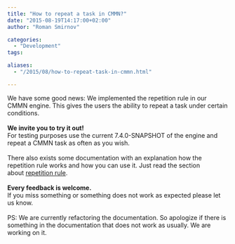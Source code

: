 ```yaml
---
title: "How to repeat a task in CMMN?"
date: "2015-08-19T14:17:00+02:00"
author: "Roman Smirnov"

categories:
  - "Development"
tags: 

aliases:
  - "/2015/08/how-to-repeat-task-in-cmmn.html"

---
```


We have some good news: We implemented the repetition rule in our CMMN engine. This gives the users the ability to repeat a task under certain conditions.<br />
<br />
<b>We invite you to try it out!</b><br />
For testing purposes use the current 7.4.0-SNAPSHOT of the engine and repeat a CMMN task as often as you wish.<br />
<br />
There also exists some documentation with an explanation how the repetition rule works and how you can use it. Just read the section about&nbsp;<a href="http://docs.camunda.org/manual/develop/reference/cmmn10/markers/repetition-rule/">repetition rule</a>.<br />
<br />
<b>Every feedback is welcome.</b><br />
If you miss something or something does not work as expected please let us know.<br />
<br />
PS: We are currently refactoring the documentation. So apologize if there is something in the documentation that does not work as usually. We are working on it.